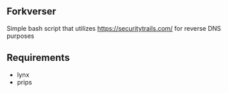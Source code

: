 ## Forkverser
Simple bash script that utilizes https://securitytrails.com/ for reverse DNS purposes


## Requirements
- lynx
- prips
